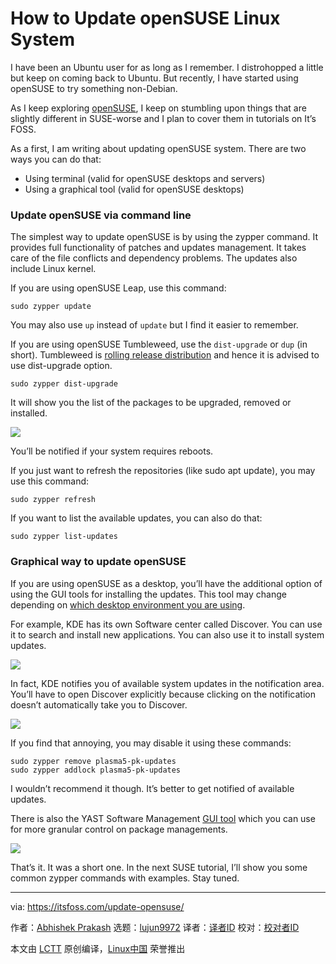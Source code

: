 [#]: subject: (How to Update openSUSE Linux System)
[#]: via: (https://itsfoss.com/update-opensuse/)
[#]: author: (Abhishek Prakash https://itsfoss.com/author/abhishek/)
[#]: collector: (lujun9972)
[#]: translator: ( )
[#]: reviewer: ( )
[#]: publisher: ( )
[#]: url: ( )

How to Update openSUSE Linux System
======

I have been an Ubuntu user for as long as I remember. I distrohopped a little but keep on coming back to Ubuntu. But recently, I have started using openSUSE to try something non-Debian.

As I keep exploring [openSUSE][1], I keep on stumbling upon things that are slightly different in SUSE-worse and I plan to cover them in tutorials on It’s FOSS.

As a first, I am writing about updating openSUSE system. There are two ways you can do that:

  * Using terminal (valid for openSUSE desktops and servers)
  * Using a graphical tool (valid for openSUSE desktops)



### Update openSUSE via command line

The simplest way to update openSUSE is by using the zypper command. It provides full functionality of patches and updates management. It takes care of the file conflicts and dependency problems. The updates also include Linux kernel.

If you are using openSUSE Leap, use this command:

```
sudo zypper update
```

You may also use `up` instead of `update` but I find it easier to remember.

If you are using openSUSE Tumbleweed, use the `dist-upgrade` or `dup` (in short). Tumbleweed is [rolling release distribution][2] and hence it is advised to use dist-upgrade option.

```
sudo zypper dist-upgrade
```

It will show you the list of the packages to be upgraded, removed or installed.

![][3]

You’ll be notified if your system requires reboots.

If you just want to refresh the repositories (like sudo apt update), you may use this command:

```
sudo zypper refresh
```

If you want to list the available updates, you can also do that:

```
sudo zypper list-updates
```

### Graphical way to update openSUSE

If you are using openSUSE as a desktop, you’ll have the additional option of using the GUI tools for installing the updates. This tool may change depending on [which desktop environment you are using][4].

For example, KDE has its own Software center called Discover. You can use it to search and install new applications. You can also use it to install system updates.

![][5]

In fact, KDE notifies you of available system updates in the notification area. You’ll have to open Discover explicitly because clicking on the notification doesn’t automatically take you to Discover.

![][6]

If you find that annoying, you may disable it using these commands:

```
sudo zypper remove plasma5-pk-updates
sudo zypper addlock plasma5-pk-updates
```

I wouldn’t recommend it though. It’s better to get notified of available updates.

There is also the YAST Software Management [GUI tool][7] which you can use for more granular control on package managements.

![][8]

That’s it. It was a short one. In the next SUSE tutorial, I’ll show you some common zypper commands with examples. Stay tuned.

--------------------------------------------------------------------------------

via: https://itsfoss.com/update-opensuse/

作者：[Abhishek Prakash][a]
选题：[lujun9972][b]
译者：[译者ID](https://github.com/译者ID)
校对：[校对者ID](https://github.com/校对者ID)

本文由 [LCTT](https://github.com/LCTT/TranslateProject) 原创编译，[Linux中国](https://linux.cn/) 荣誉推出

[a]: https://itsfoss.com/author/abhishek/
[b]: https://github.com/lujun9972
[1]: https://www.opensuse.org/
[2]: https://itsfoss.com/rolling-release/
[3]: https://i0.wp.com/itsfoss.com/wp-content/uploads/2021/03/update-opensuse-with-zypper.png?resize=800%2C406&ssl=1
[4]: https://itsfoss.com/find-desktop-environment/
[5]: https://i0.wp.com/itsfoss.com/wp-content/uploads/2021/03/opensuse-update-gui.png?resize=800%2C500&ssl=1
[6]: https://i1.wp.com/itsfoss.com/wp-content/uploads/2021/03/update-notification-opensuse.png?resize=800%2C259&ssl=1
[7]: https://itsfoss.com/gui-cli-tui/
[8]: https://i1.wp.com/itsfoss.com/wp-content/uploads/2021/03/yast-software-management-suse.png?resize=800%2C448&ssl=1
